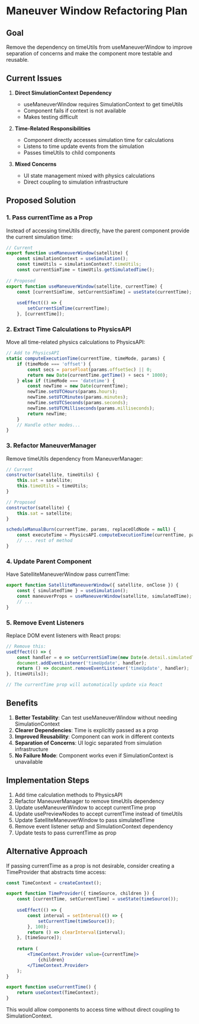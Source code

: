 # Maneuver Window Refactoring Plan

## Goal
Remove the dependency on timeUtils from useManeuverWindow to improve separation of concerns and make the component more testable and reusable.

## Current Issues

1. **Direct SimulationContext Dependency**
   - useManeuverWindow requires SimulationContext to get timeUtils
   - Component fails if context is not available
   - Makes testing difficult

2. **Time-Related Responsibilities**
   - Component directly accesses simulation time for calculations
   - Listens to time update events from the simulation
   - Passes timeUtils to child components

3. **Mixed Concerns**
   - UI state management mixed with physics calculations
   - Direct coupling to simulation infrastructure

## Proposed Solution

### 1. Pass currentTime as a Prop
Instead of accessing timeUtils directly, have the parent component provide the current simulation time:

```jsx
// Current
export function useManeuverWindow(satellite) {
    const simulationContext = useSimulation();
    const timeUtils = simulationContext?.timeUtils;
    const currentSimTime = timeUtils.getSimulatedTime();
    
// Proposed
export function useManeuverWindow(satellite, currentTime) {
    const [currentSimTime, setCurrentSimTime] = useState(currentTime);
    
    useEffect(() => {
        setCurrentSimTime(currentTime);
    }, [currentTime]);
```

### 2. Extract Time Calculations to PhysicsAPI
Move all time-related physics calculations to PhysicsAPI:

```js
// Add to PhysicsAPI
static computeExecutionTime(currentTime, timeMode, params) {
    if (timeMode === 'offset') {
        const secs = parseFloat(params.offsetSec) || 0;
        return new Date(currentTime.getTime() + secs * 1000);
    } else if (timeMode === 'datetime') {
        const newTime = new Date(currentTime);
        newTime.setUTCHours(params.hours);
        newTime.setUTCMinutes(params.minutes);
        newTime.setUTCSeconds(params.seconds);
        newTime.setUTCMilliseconds(params.milliseconds);
        return newTime;
    }
    // Handle other modes...
}
```

### 3. Refactor ManeuverManager
Remove timeUtils dependency from ManeuverManager:

```js
// Current
constructor(satellite, timeUtils) {
    this.sat = satellite;
    this.timeUtils = timeUtils;
}

// Proposed
constructor(satellite) {
    this.sat = satellite;
}

scheduleManualBurn(currentTime, params, replaceOldNode = null) {
    const executeTime = PhysicsAPI.computeExecutionTime(currentTime, params.timeMode, params);
    // ... rest of method
}
```

### 4. Update Parent Component
Have SatelliteManeuverWindow pass currentTime:

```jsx
export function SatelliteManeuverWindow({ satellite, onClose }) {
    const { simulatedTime } = useSimulation();
    const maneuverProps = useManeuverWindow(satellite, simulatedTime);
    // ...
}
```

### 5. Remove Event Listeners
Replace DOM event listeners with React props:

```jsx
// Remove this:
useEffect(() => {
    const handler = e => setCurrentSimTime(new Date(e.detail.simulatedTime));
    document.addEventListener('timeUpdate', handler);
    return () => document.removeEventListener('timeUpdate', handler);
}, [timeUtils]);

// The currentTime prop will automatically update via React
```

## Benefits

1. **Better Testability**: Can test useManeuverWindow without needing SimulationContext
2. **Clearer Dependencies**: Time is explicitly passed as a prop
3. **Improved Reusability**: Component can work in different contexts
4. **Separation of Concerns**: UI logic separated from simulation infrastructure
5. **No Failure Mode**: Component works even if SimulationContext is unavailable

## Implementation Steps

1. Add time calculation methods to PhysicsAPI
2. Refactor ManeuverManager to remove timeUtils dependency
3. Update useManeuverWindow to accept currentTime prop
4. Update usePreviewNodes to accept currentTime instead of timeUtils
5. Update SatelliteManeuverWindow to pass simulatedTime
6. Remove event listener setup and SimulationContext dependency
7. Update tests to pass currentTime as prop

## Alternative Approach

If passing currentTime as a prop is not desirable, consider creating a TimeProvider that abstracts time access:

```jsx
const TimeContext = createContext();

export function TimeProvider({ timeSource, children }) {
    const [currentTime, setCurrentTime] = useState(timeSource());
    
    useEffect(() => {
        const interval = setInterval(() => {
            setCurrentTime(timeSource());
        }, 100);
        return () => clearInterval(interval);
    }, [timeSource]);
    
    return (
        <TimeContext.Provider value={currentTime}>
            {children}
        </TimeContext.Provider>
    );
}

export function useCurrentTime() {
    return useContext(TimeContext);
}
```

This would allow components to access time without direct coupling to SimulationContext.